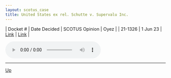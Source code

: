 ```yaml
---
layout: scotus_case
title: United States ex rel. Schutte v. Supervalu Inc.
---
```


| Docket # | Date Decided | SCOTUS Opinion | Oyez |
| 21-1326 | 1 Jun 23 | [Link](https://www.supremecourt.gov/opinions/22pdf/598us2r30_g2bh.pdf) | [Link](https://www.oyez.org/cases/2022/21-1326) |

<audio controls>
   <source src='./resources/21-1326.mp3' type='audio/mpeg'>
</audio>

<object data='./resources/21-1326.pdf' type='application/pdf'></object>

---

[Up](./README.md)